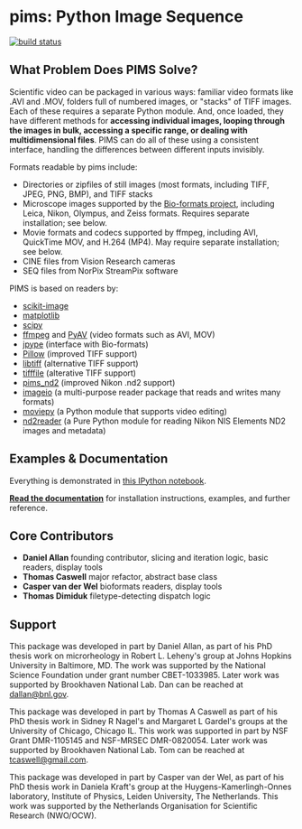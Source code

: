 pims: Python Image Sequence
=========================

[![build status](https://travis-ci.org/soft-matter/pims.png?branch=master)](https://travis-ci.org/soft-matter/pims)

What Problem Does PIMS Solve?
-----------------------------

Scientific video can be packaged in various ways: familiar video formats like
.AVI and .MOV, folders full of numbered images, or "stacks" of TIFF images. Each
of these requires a separate Python module. And, once loaded, they have
different methods for **accessing individual images, looping through the images
in bulk, accessing a specific range, or dealing with multidimensional files**.
PIMS can do all of these using a consistent interface, handling the differences
between different inputs invisibly.

Formats readable by pims include:
* Directories or zipfiles of still images (most formats, including TIFF, JPEG, PNG, BMP), and TIFF stacks
* Microscope images supported by the [Bio-formats project](https://www.openmicroscopy.org/site/support/bio-formats5.1/supported-formats.html), including Leica, Nikon, Olympus, and Zeiss formats. Requires separate installation; see below.
* Movie formats and codecs supported by ffmpeg, including AVI, QuickTime MOV, and H.264 (MP4). May require separate installation; see below.
* CINE files from Vision Research cameras
* SEQ files from NorPix StreamPix software

PIMS is based on readers by:
* [scikit-image](http://scikit-image.org/)
* [matplotlib](http://matplotlib.org/)
* [scipy](http://www.scipy.org/)
* [ffmpeg](https://www.ffmpeg.org/) and [PyAV](http://mikeboers.github.io/PyAV/) (video formats such as AVI, MOV)
* [jpype](http://jpype.readthedocs.org/en/latest/) (interface with Bio-formats)
* [Pillow](http://pillow.readthedocs.org/en/latest/) (improved TIFF support)
* [libtiff](https://code.google.com/p/pylibtiff/) (alternative TIFF support)
* [tifffile](http://www.lfd.uci.edu/~gohlke/code/tifffile.py.html) (alterative TIFF support)
* [pims_nd2](https://github.com/soft-matter/pims_nd2) (improved Nikon .nd2 support)
* [imageio](https://imageio.github.io) (a multi-purpose reader package that
   reads and writes many formats)
* [moviepy](http://zulko.github.io/moviepy) (a Python module that supports
   video editing)
* [nd2reader](https://github.com/rbnvrw/nd2reader) (a Pure Python module for reading Nikon NIS Elements ND2 images and metadata)

Examples & Documentation
------------------------

Everything is demonstrated in [this IPython notebook](http://nbviewer.ipython.org/github/soft-matter/pims/blob/master/examples/loading%20video%20frames.ipynb).

[**Read the documentation**](http://soft-matter.github.io/pims/) for
installation instructions, examples, and further reference.

Core Contributors
-----------------

  * **Daniel Allan** founding contributor, slicing and iteration logic,
    basic readers, display tools
  * **Thomas Caswell** major refactor, abstract base class
  * **Casper van der Wel** bioformats readers, display tools
  * **Thomas Dimiduk** filetype-detecting dispatch logic

Support
-------

This package was developed in part by Daniel Allan, as part of his
PhD thesis work on microrheology in Robert L. Leheny's group at Johns Hopkins
University in Baltimore, MD. The work was supported by the National Science Foundation
under grant number CBET-1033985. Later work was supported by Brookhaven
National Lab. Dan can be reached at dallan@bnl.gov.

This package was developed in part by Thomas A Caswell as part of his
PhD thesis work in Sidney R Nagel's and Margaret L Gardel's groups at
the University of Chicago, Chicago IL.  This work was supported in
part by NSF Grant DMR-1105145 and NSF-MRSEC DMR-0820054. Later work was
supported by Brookhaven National Lab. Tom can be
reached at tcaswell@gmail.com.

This package was developed in part by Casper van der Wel, as part of his
PhD thesis work in Daniela Kraft's group at the Huygens-Kamerlingh-Onnes laboratory,
Institute of Physics, Leiden University, The Netherlands. This work was
supported by the Netherlands Organisation for Scientific Research (NWO/OCW).
